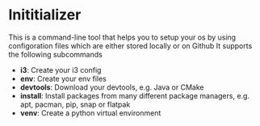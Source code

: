 # Inititializer

This is a command-line tool that helps you to setup your os by using configoration files which are either stored locally or on Github
It supports the following subcommands
- **i3**: Create your i3 config
- **env**: Create your env files
- **devtools**: Download your devtools, e.g. Java or CMake
- **install**: Install packages from many different package managers, e.g. apt, pacman, pip, snap or flatpak
- **venv**: Create a python virtual environment
